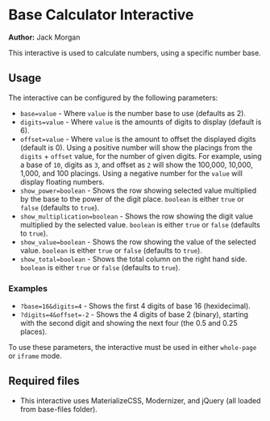 # Base Calculator Interactive

**Author:** Jack Morgan

This interactive is used to calculate numbers, using a specific number base.

## Usage

The interactive can be configured by the following parameters:

- `base=value` - Where `value` is the number base to use (defaults as 2).
- `digits=value` - Where `value` is the amounts of digits to display (default is 6).
- `offset=value` - Where `value` is the amount to offset the displayed digits (default is 0). Using a positive number will show the placings from the `digits` + `offset` value, for the number of given digits. For example, using a base of `10`, digits as `3`, and offset as `2` will show the 100,000, 10,000, 1,000, and 100 placings. Using a negative number for the `value` will display floating numbers.
- `show_power=boolean` - Shows the row showing selected value multiplied by the base to the power of the digit place. `boolean` is either `true` or `false` (defaults to `true`).
- `show_multiplication=boolean` - Shows the row showing the digit value multiplied by the selected value. `boolean` is either `true` or `false` (defaults to `true`).
- `show_value=boolean` - Shows the row showing the value of the selected value. `boolean` is either `true` or `false` (defaults to `true`).
- `show_total=boolean` - Shows the total column on the right hand side. `boolean` is either `true` or `false` (defaults to `true`).

### Examples

- `?base=16&digits=4` - Shows the first 4 digits of base 16 (hexidecimal).
- `?digits=4&offset=-2` - Shows the 4 digits of base 2 (binary), starting with the second digit and showing the next four (the 0.5 and 0.25 places).

To use these parameters, the interactive must be used in either `whole-page` or `iframe` mode.

## Required files

- This interactive uses MaterializeCSS, Modernizer, and jQuery (all loaded from base-files folder).
